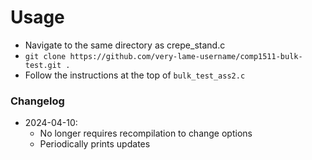 
# Usage
- Navigate to the same directory as crepe_stand.c
- `git clone https://github.com/very-lame-username/comp1511-bulk-test.git .`
- Follow the instructions at the top of `bulk_test_ass2.c`

### Changelog
- 2024-04-10:
  - No longer requires recompilation to change options
  - Periodically prints updates
